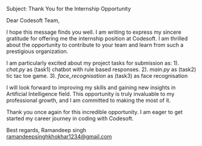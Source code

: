 Subject: Thank You for the Internship Opportunity

Dear Codesoft Team,

I hope this message finds you well. I am writing to express my sincere gratitude for offering me the internship position at Codesoft. I am thrilled about the opportunity to contribute to your team and learn from such a prestigious organization.

I am particularly excited about my project tasks for submission as:
1). *chat.py* as (task1) chatbot with rule based responses.
2). *main.py* as (task2) tic tac toe game.
3). *face_recognisation* as (task3) as face recognisation  

I will look forward to improving my skills and gaining new insights in Artificial Intelligence field. This opportunity is truly invaluable to my professional growth, and I am committed to making the most of it.

Thank you once again for this incredible opportunity. I am eager to get started my career journey in coding with Codesoft.

Best regards,
Ramandeep singh   
ramandeepsinghkhokhar1234@gmail.com 
